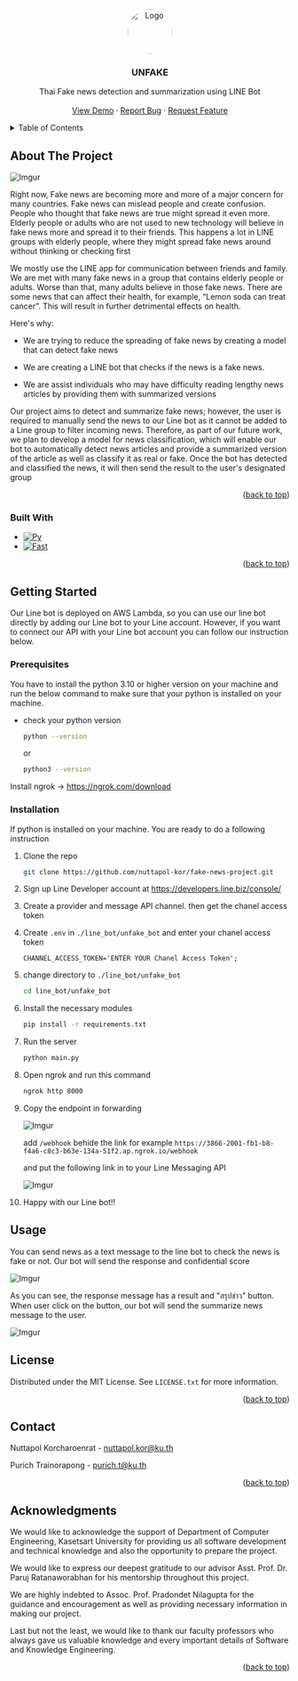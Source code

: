 <a name="readme-top"></a>

<!-- PROJECT LOGO -->
<br />
<div align="center">
  <a href="https://github.com/nuttapol-kor/fake-news-project">
    <img src="https://i.imgur.com/KqWANUL.png" alt="Logo" width="80" height="80" style="border-radius:50%">
  </a>

  <h3 align="center">UNFAKE</h3>

  <p align="center">
    Thai Fake news detection and summarization using LINE Bot
    <br />
    <br />
    <a href="https://youtu.be/rq8f50ldQZI" target="_blank">View Demo</a>
    ·
    <a href="https://github.com/nuttapol-kor/fake-news-project/issues" target="_blank">Report Bug</a>
    ·
    <a href="https://github.com/nuttapol-kor/fake-news-project/issues" target="_blank">Request Feature</a>
  </p>
</div>

<!-- TABLE OF CONTENTS -->
<details>
  <summary>Table of Contents</summary>
  <ol>
    <li>
      <a href="#about-the-project">About The Project</a>
      <ul>
        <li><a href="#built-with">Built With</a></li>
      </ul>
    </li>
    <li>
      <a href="#getting-started">Getting Started</a>
      <ul>
        <li><a href="#prerequisites">Prerequisites</a></li>
        <li><a href="#installation">Installation</a></li>
      </ul>
    </li>
    <li><a href="#usage">Usage</a></li>
    <li><a href="#license">License</a></li>
    <li><a href="#contact">Contact</a></li>
    <li><a href="#acknowledgments">Acknowledgments</a></li>
  </ol>
</details>

<!-- ABOUT THE PROJECT -->
## About The Project

![Imgur](https://i.imgur.com/gZ2qXDZ.png)

Right now, Fake news are becoming more and more of a major concern for many countries. Fake news can mislead people and create confusion. People who thought that fake news are true might spread it even more. Elderly people or adults who are not used to new technology will believe in fake news more and spread it to their friends. This happens a lot in LINE groups with elderly people, where they might spread fake news around without thinking or checking first

We mostly use the LINE app for communication between friends and family. We are met with many fake news in a group that contains elderly people or adults. Worse than that, many adults believe in those fake news. There are some news that can affect their health, for example, “Lemon soda can treat cancer”. This will result in further detrimental effects on health.


Here's why:
* We are trying to reduce the spreading of fake news by creating a model that can detect fake news

* We are creating a LINE bot that checks if the news is a fake news.

* We are assist individuals who may have difficulty reading lengthy news articles by providing them with summarized versions

Our project aims to detect and summarize fake news; however, the user is required to manually send the news to our Line bot as it cannot be added to a Line group to filter incoming news. Therefore, as part of our future work, we plan to develop a model for news classification, which will enable our bot to automatically detect news articles and provide a summarized version of the article as well as classify it as real or fake. Once the bot has detected and classified the news, it will then send the result to the user's designated group

<p align="right">(<a href="#readme-top">back to top</a>)</p>

### Built With

* [![Py][Python]][Python-url]
* [![Fast][FastAPI]][FastAPI-url]

<p align="right">(<a href="#readme-top">back to top</a>)</p>

<!-- GETTING STARTED -->
## Getting Started

Our Line bot is deployed on AWS Lambda, so you can use our line bot directly by adding our Line bot to your Line account. However, if you want to connect our API with your Line bot account you can follow our instruction below.

### Prerequisites

You have to install the python 3.10 or higher version on your machine and run the below command to make sure that your python is installed on your machine.

* check your python version
  ```sh
  python --version
  ```

  or 

  ```sh
  python3 --version
  ```

Install ngrok -> https://ngrok.com/download

### Installation

If python is installed on your machine. You are ready to do a following instruction

1. Clone the repo
   ```sh
   git clone https://github.com/nuttapol-kor/fake-news-project.git
   ```

2. Sign up Line Developer account at https://developers.line.biz/console/

3. Create a provider and message API channel. then get the chanel access token

4. Create `.env` in `./line_bot/unfake_bot` and enter your chanel access token
   ```env
   CHANNEL_ACCESS_TOKEN='ENTER YOUR Chanel Access Token';
   ```

5. change directory to `./line_bot/unfake_bot`

   ```sh
   cd line_bot/unfake_bot
   ```

6. Install the necessary modules

   ```sh
   pip install -r requirements.txt
   ```

7. Run the server

   ```sh
   python main.py
   ```

8. Open ngrok and run this command

   ```sh
   ngrok http 8000
   ```

9. Copy the endpoint in forwarding

   ![Imgur](https://i.imgur.com/z8RVuz2.png)
   
   add `/webhook` behide the link for example `https://3866-2001-fb1-b8-f4a6-c8c3-b63e-134a-51f2.ap.ngrok.io/webhook`

   and put the following link in to your Line Messaging API

   ![Imgur](https://i.imgur.com/0kgofZ4.png)

10. Happy with our Line bot!!

<!-- USAGE EXAMPLES -->
## Usage

You can send news as a text message to the line bot to check the news is fake or not. Our bot will send the response and confidential score

![Imgur](https://i.imgur.com/KgYKTUU.png)

As you can see, the response message has a result and "สรุปข่าว" button. When user click on the button, our bot will send the summarize news message to the user.

![Imgur](https://i.imgur.com/9fhKB0G.png)

<!-- LICENSE -->
## License

Distributed under the MIT License. See `LICENSE.txt` for more information.

<p align="right">(<a href="#readme-top">back to top</a>)</p>

<!-- CONTACT -->
## Contact

Nuttapol Korcharoenrat - nuttapol.kor@ku.th

Purich Trainorapong - purich.t@ku.th


<p align="right">(<a href="#readme-top">back to top</a>)</p>

<!-- ACKNOWLEDGMENTS -->
## Acknowledgments

We would like to acknowledge the support of Department of Computer Engineering, Kasetsart University for providing us all software development and technical knowledge and also the opportunity to prepare the project.

We would like to express our deepest gratitude to our advisor Asst.
Prof. Dr. Paruj Ratanaworabhan for his mentorship throughout this project.

We are highly indebted to Assoc. Prof. Pradondet Nilagupta for the
guidance and encouragement as well as providing necessary information
in making our project.

Last but not the least, we would like to thank our faculty professors
who always gave us valuable knowledge and every important details of
Software and Knowledge Engineering.


<p align="right">(<a href="#readme-top">back to top</a>)</p>


<!-- MARKDOWN LINKS & IMAGES -->
<!-- https://www.markdownguide.org/basic-syntax/#reference-style-links -->
[Python]: https://img.shields.io/badge/python-3670A0?style=for-the-badge&logo=python&logoColor=ffdd54
[Python-url]: https://www.python.org/
[FastAPI]: https://img.shields.io/badge/FastAPI-009688?style=for-the-badge&logo=FastAPI&logoColor=white
[FastAPI-url]: https://fastapi.tiangolo.com/